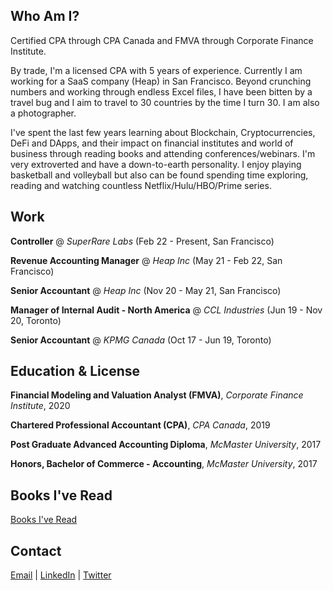 ## Who Am I?

Certified CPA through CPA Canada and FMVA through Corporate Finance Institute. 

By trade, I'm a licensed CPA with 5 years of experience. Currently I am working for a SaaS company (Heap) in San Francisco. Beyond crunching numbers and working through endless Excel files, I have been bitten by a travel bug and I aim to travel to 30 countries by the time I turn 30. I am also a photographer.

I've spent the last few years learning about Blockchain, Cryptocurrencies, DeFi and DApps, and their impact on financial institutes and world of business through reading books and attending conferences/webinars. I'm very extroverted and have a down-to-earth personality. I enjoy playing basketball and volleyball but also can be found spending time exploring, reading and watching countless Netflix/Hulu/HBO/Prime series. 

## Work

**Controller** @ _SuperRare Labs_ (Feb 22 - Present, San Francisco)

**Revenue Accounting Manager** @ _Heap Inc_ (May 21 - Feb 22, San Francisco)

**Senior Accountant** @ _Heap Inc_ (Nov 20 - May 21, San Francisco)

**Manager of Internal Audit - North America** @ _CCL Industries_ (Jun 19 - Nov 20, Toronto)

**Senior Accountant** @ _KPMG Canada_ (Oct 17 - Jun 19, Toronto)

## Education & License 

**Financial Modeling and Valuation Analyst (FMVA)**, _Corporate Finance Institute_, 2020

**Chartered Professional Accountant (CPA)**, _CPA Canada_, 2019

**Post Graduate Advanced Accounting Diploma**, _McMaster University_, 2017

**Honors, Bachelor of Commerce - Accounting**, _McMaster University_, 2017 

## Books I've Read 
[Books I've Read](https://sushentalwar.notion.site/d689054189994a39a9c72d04e4ac5b68?v=771d60ced22c43448b4cde31e2cfa370)

## Contact 
[Email](hello@sushentalwar.com)     |     [LinkedIn](https://www.linkedin.com/in/sushentalwar/)     |     [Twitter](https://twitter.com/sushentalwar)
